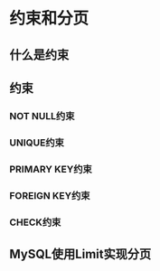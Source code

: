 # 约束和分页

## 什么是约束



## 约束

### NOT NULL约束

### UNIQUE约束

### PRIMARY KEY约束

### FOREIGN KEY约束

### CHECK约束

## MySQL使用Limit实现分页



